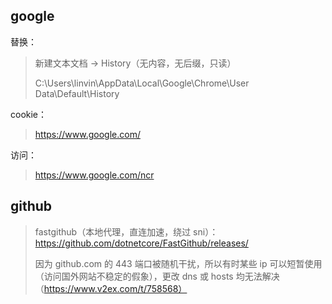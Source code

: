 ## google

替换：

> 新建文本文档 -> History（无内容，无后缀，只读）
>
> C:\Users\linvin\AppData\Local\Google\Chrome\User Data\Default\History

cookie：

> https://www.google.com/

访问：

> https://www.google.com/ncr

## github

> fastgithub（本地代理，直连加速，绕过 sni）：
> https://github.com/dotnetcore/FastGithub/releases/
>
> 因为 github.com 的 443 端口被随机干扰，所以有时某些 ip 可以短暂使用（访问国外网站不稳定的假象），更改 dns 或 hosts 均无法解决（https://www.v2ex.com/t/758568）
